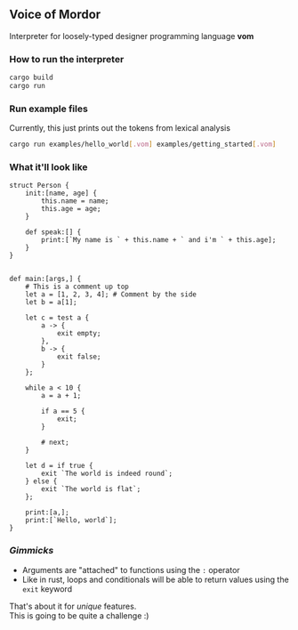## Voice of Mordor

Interpreter for loosely-typed designer programming language **vom**

### How to run the interpreter

```bash
cargo build
cargo run
```

### Run example files 
Currently, this just prints  out the tokens from lexical analysis

```bash
cargo run examples/hello_world[.vom] examples/getting_started[.vom]
```


### What it'll look like
  
```
struct Person {
    init:[name, age] {
        this.name = name;
        this.age = age;
    }

    def speak:[] {
        print:[`My name is ` + this.name + ` and i'm ` + this.age];
    }
}


def main:[args,] {
    # This is a comment up top
    let a = [1, 2, 3, 4]; # Comment by the side
    let b = a[1];

    let c = test a {
        a -> {
            exit empty;
        },
        b -> {
            exit false;
        }
    };

    while a < 10 {
        a = a + 1;

        if a == 5 {
            exit;
        }

        # next;
    }

    let d = if true {
        exit `The world is indeed round`;
    } else {
        exit `The world is flat`;
    };

    print:[a,];
    print:[`Hello, world`];
}
```

### _Gimmicks_

- Arguments are "attached" to functions using the `:` operator
- Like in rust, loops and conditionals will be able to return values using the `exit` keyword

That's about it for _unique_ features.
<br />
This is going to be quite a challenge :)

